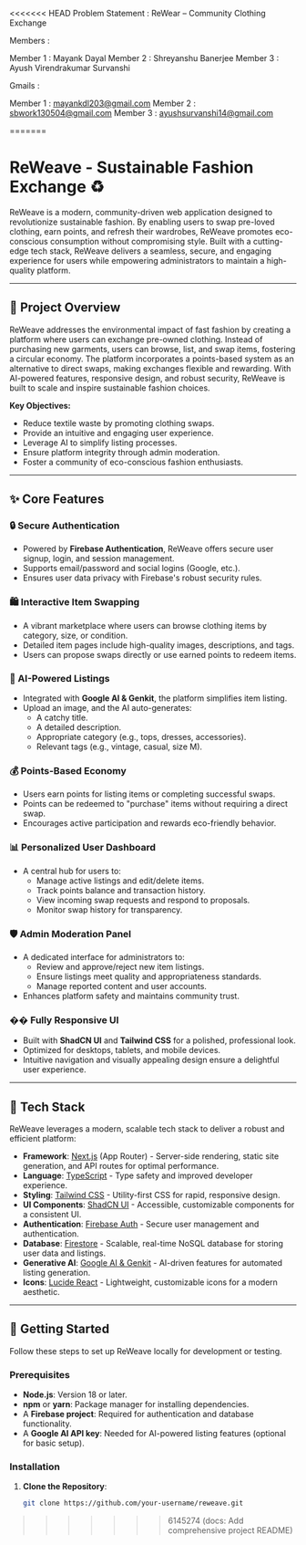 <<<<<<< HEAD
Problem Statement : ReWear – Community Clothing Exchange

Members : 

Member 1 : Mayank Dayal
Member 2 : Shreyanshu Banerjee
Member 3 : Ayush Virendrakumar Survanshi

Gmails :

Member 1 : mayankdl203@gmail.com
Member 2 : sbwork130504@gmail.com
Member 3 : ayushsurvanshi14@gmail.com


=======
# ReWeave - Sustainable Fashion Exchange ♻️

ReWeave is a modern, community-driven web application designed to revolutionize sustainable fashion. By enabling users to swap pre-loved clothing, earn points, and refresh their wardrobes, ReWeave promotes eco-conscious consumption without compromising style. Built with a cutting-edge tech stack, ReWeave delivers a seamless, secure, and engaging experience for users while empowering administrators to maintain a high-quality platform.

---

## 🌟 Project Overview

ReWeave addresses the environmental impact of fast fashion by creating a platform where users can exchange pre-owned clothing. Instead of purchasing new garments, users can browse, list, and swap items, fostering a circular economy. The platform incorporates a points-based system as an alternative to direct swaps, making exchanges flexible and rewarding. With AI-powered features, responsive design, and robust security, ReWeave is built to scale and inspire sustainable fashion choices.

**Key Objectives:**
- Reduce textile waste by promoting clothing swaps.
- Provide an intuitive and engaging user experience.
- Leverage AI to simplify listing processes.
- Ensure platform integrity through admin moderation.
- Foster a community of eco-conscious fashion enthusiasts.

---

## ✨ Core Features

### 🔒 Secure Authentication
- Powered by **Firebase Authentication**, ReWeave offers secure user signup, login, and session management.
- Supports email/password and social logins (Google, etc.).
- Ensures user data privacy with Firebase's robust security rules.

### 🛍️ Interactive Item Swapping
- A vibrant marketplace where users can browse clothing items by category, size, or condition.
- Detailed item pages include high-quality images, descriptions, and tags.
- Users can propose swaps directly or use earned points to redeem items.

### 🤖 AI-Powered Listings
- Integrated with **Google AI & Genkit**, the platform simplifies item listing.
- Upload an image, and the AI auto-generates:
  - A catchy title.
  - A detailed description.
  - Appropriate category (e.g., tops, dresses, accessories).
  - Relevant tags (e.g., vintage, casual, size M).

### 💰 Points-Based Economy
- Users earn points for listing items or completing successful swaps.
- Points can be redeemed to "purchase" items without requiring a direct swap.
- Encourages active participation and rewards eco-friendly behavior.

### 📊 Personalized User Dashboard
- A central hub for users to:
  - Manage active listings and edit/delete items.
  - Track points balance and transaction history.
  - View incoming swap requests and respond to proposals.
  - Monitor swap history for transparency.

### 🛡️ Admin Moderation Panel
- A dedicated interface for administrators to:
  - Review and approve/reject new item listings.
  - Ensure listings meet quality and appropriateness standards.
  - Manage reported content and user accounts.
- Enhances platform safety and maintains community trust.

### �� Fully Responsive UI
- Built with **ShadCN UI** and **Tailwind CSS** for a polished, professional look.
- Optimized for desktops, tablets, and mobile devices.
- Intuitive navigation and visually appealing design ensure a delightful user experience.

---

## 🚀 Tech Stack

ReWeave leverages a modern, scalable tech stack to deliver a robust and efficient platform:

- **Framework**: [Next.js](https://nextjs.org/) (App Router) - Server-side rendering, static site generation, and API routes for optimal performance.
- **Language**: [TypeScript](https://www.typescriptlang.org/) - Type safety and improved developer experience.
- **Styling**: [Tailwind CSS](https://tailwindcss.com/) - Utility-first CSS for rapid, responsive design.
- **UI Components**: [ShadCN UI](https://ui.shadcn.com/) - Accessible, customizable components for a consistent UI.
- **Authentication**: [Firebase Auth](https://firebase.google.com/docs/auth) - Secure user management and authentication.
- **Database**: [Firestore](https://firebase.google.com/docs/firestore) - Scalable, real-time NoSQL database for storing user data and listings.
- **Generative AI**: [Google AI & Genkit](https://firebase.google.com/docs/genkit) - AI-driven features for automated listing generation.
- **Icons**: [Lucide React](https://lucide.dev/) - Lightweight, customizable icons for a modern aesthetic.

---

## 🏁 Getting Started

Follow these steps to set up ReWeave locally for development or testing.

### Prerequisites
- **Node.js**: Version 18 or later.
- **npm** or **yarn**: Package manager for installing dependencies.
- A **Firebase project**: Required for authentication and database functionality.
- A **Google AI API key**: Needed for AI-powered listing features (optional for basic setup).

### Installation

1. **Clone the Repository**:
   ```sh
   git clone https://github.com/your-username/reweave.git
>>>>>>> 6145274 (docs: Add comprehensive project README)

